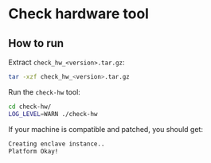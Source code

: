 # Check hardware tool

## How to run

Extract `check_hw_<version>.tar.gz`:

```bash
tar -xzf check_hw_<version>.tar.gz
```

Run the `check-hw` tool:

```bash
cd check-hw/
LOG_LEVEL=WARN ./check-hw
```

If your machine is compatible and patched, you should get:

```bash
Creating enclave instance..
Platform Okay!
```
